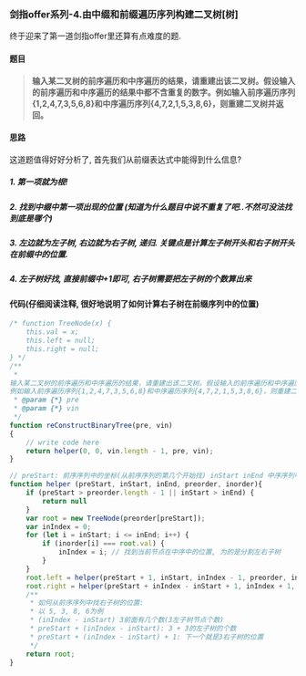 ### 剑指offer系列-4.由中缀和前缀遍历序列构建二叉树[树]

终于迎来了第一道剑指offer里还算有点难度的题.

#### 题目
>**输入某二叉树的前序遍历和中序遍历的结果，请重建出该二叉树。假设输入的前序遍历和中序遍历的结果中都不含重复的数字。例如输入前序遍历序列{1,2,4,7,3,5,6,8}和中序遍历序列{4,7,2,1,5,3,8,6}，则重建二叉树并返回。**

#### 思路
这道题值得好好分析了, 首先我们从前缀表达式中能得到什么信息? 
##### 1. 第一项就为根!
##### 2. 找到中缀中第一项出现的位置 (知道为什么题目中说不重复了吧..不然可没法找到底是哪个)
##### 3. 左边就为左子树, 右边就为右子树, 递归. 关键点是计算左子树开头和右子树开头在前缀中的位置.
##### 4. 左子树好找, 直接前缀中+1即可, 右子树需要把左子树的个数算出来

#### 代码(仔细阅读注释, 很好地说明了如何计算右子树在前缀序列中的位置)
```javascript
/* function TreeNode(x) {
    this.val = x;
    this.left = null;
    this.right = null;
} */
/**
 * 
输入某二叉树的前序遍历和中序遍历的结果，请重建出该二叉树。假设输入的前序遍历和中序遍历的结果中都不含重复的数字。
例如输入前序遍历序列{1,2,4,7,3,5,6,8}和中序遍历序列{4,7,2,1,5,3,8,6}，则重建二叉树并返回。
 * @param {*} pre 
 * @param {*} vin 
 */
function reConstructBinaryTree(pre, vin)
{
    // write code here
    return helper(0, 0, vin.length - 1, pre, vin);
}

// preStart: 前序序列中的坐标(从前序序列的第几个开始找) inStart inEnd 中序序列中的开始节点和结束节点
function helper (preStart, inStart, inEnd, preorder, inorder){
    if (preStart > preorder.length - 1 || inStart > inEnd) {
        return null
    }
    var root = new TreeNode(preorder[preStart]);
    var inIndex = 0;
    for (let i = inStart; i <= inEnd; i++) {
        if (inorder[i] === root.val) {
            inIndex = i; // 找到当前节点在中序中的位置, 为的是分割左右子树
        }
    }
    root.left = helper(preStart + 1, inStart, inIndex - 1, preorder, inorder); //左子树在前序序列中的位置就是当前位置+1
    root.right = helper(preStart + inIndex - inStart + 1, inIndex + 1, inEnd, preorder, inorder); //右子树在前序序列的位置需要算, 要把左子树的先腾出来
    /**
     * 如何从前序序列中找右子树的位置:
     * 以 5, 3, 8, 6为例
     * (inIndex - inStart) 3前面有几个数(3左子树节点个数)
     * preStart + (inIndex - inStart): 3 + 3的左子树的个数
     * preStart + (inIndex - inStart) + 1: 下一个就是3右子树的位置
     */
    return root;
}
```